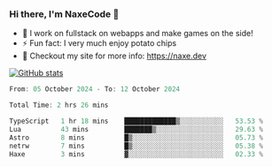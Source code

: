 ### Hi there, I'm NaxeCode 👋
- 🔭 I work on fullstack on webapps and make games on the side!
- ⚡ Fun fact: I very much enjoy potato chips
- 🔋 Checkout my site for more info: https://naxe.dev

[![GitHub stats](https://github-readme-stats.vercel.app/api?username=naxecode&theme=onedark)](https://naxe.dev)

<!--START_SECTION:waka-->

```csharp
From: 05 October 2024 - To: 12 October 2024

Total Time: 2 hrs 26 mins

TypeScript   1 hr 18 mins    █████████████▒░░░░░░░░░░░   53.53 %
Lua          43 mins         ███████▒░░░░░░░░░░░░░░░░░   29.63 %
Astro        8 mins          █▒░░░░░░░░░░░░░░░░░░░░░░░   05.73 %
netrw        7 mins          █▒░░░░░░░░░░░░░░░░░░░░░░░   05.38 %
Haxe         3 mins          ▓░░░░░░░░░░░░░░░░░░░░░░░░   02.33 %
```

<!--END_SECTION:waka-->



<!--
**NaxeCode/NaxeCode** is a ✨ _special_ ✨ repository because its `README.md` (this file) appears on your GitHub profile.

Here are some ideas to get you started:

- 🔭 I’m currently working on Web apps for indie games!
- 🌱 I’m currently mastering C#
- 👯 I’m looking to collaborate on ...
- 🤔 I’m looking for help with ...
- 💬 Ask me about ...
- 📫 How to reach me: ...
- 😄 Pronouns: ...
- ⚡ Fun fact: I love chips
-->
